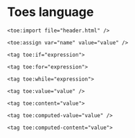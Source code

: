 # Toes language

`<toe:import file="header.html" />`

`<toe:assign var="name" value="value" />`

`<tag toe:if="expression">`

`<tag toe:for="expression">`

`<tag toe:while="expression">`

`<tag toe:value="value" />`

`<tag toe:content="value">`

`<tag toe:computed-value="value" />`

`<tag toe:computed-content="value">`
